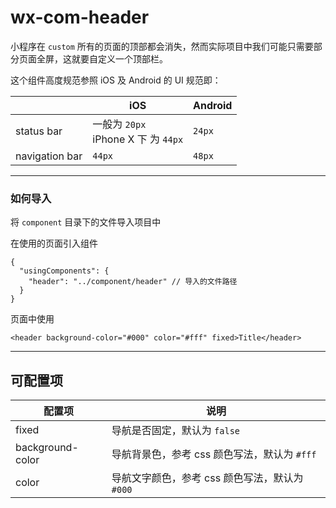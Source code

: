# wx-com-header

小程序在 `custom` 所有的页面的顶部都会消失，然而实际项目中我们可能只需要部分页面全屏，这就要自定义一个顶部栏。


这个组件高度规范参照 iOS 及 Android 的 UI 规范即：

||iOS | Android|
|---|---|---|
|status bar|一般为 `20px`<br>iPhone X 下 为 `44px`|`24px`|
|navigation bar|`44px`|`48px`|


---

###  如何导入 

将 `component` 目录下的文件导入项目中

在使用的页面引入组件
```
{
  "usingComponents": {
    "header": "../component/header" // 导入的文件路径
  }
}
```

页面中使用
```
<header background-color="#000" color="#fff" fixed>Title</header>

```

---

## 可配置项

|配置项|说明|
|---|---|
|fixed|导航是否固定，默认为 `false`|
|background-color|导航背景色，参考 css 颜色写法，默认为 `#fff`|
|color|导航文字颜色，参考 css 颜色写法，默认为 `#000`|


